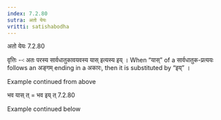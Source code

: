 ```yaml
---
index: 7.2.80
sutra: अतो येयः
vritti: satishabodha
---
```



 अतो येयः 7.2.80 


वृत्तिः --ः अतः परस्‍य सार्वधातुकावयवस्‍य यास् इत्‍यस्‍य इय् । When “यास्” of a सार्वधातुक-प्रत्ययः follows an अङ्गम् ending in a अकारः, then it is substituted by “इय्” । 


Example continued from above 

भव यास् त् = भव इय् त् 7.2.80 


Example continued below 


